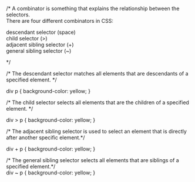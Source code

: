 /* 
A combinator is something that explains the relationship between the selectors.<br>
There are four different combinators in CSS:

descendant selector (space)<br>
child selector (>)<br>
adjacent sibling selector (+)<br>
general sibling selector (~)<br>

 */
 
 /* The descendant selector matches all elements that are descendants of a specified element. */
 
 div p {
  background-color: yellow;
}

 /* The child selector selects all elements that are the children of a specified element. */

 div > p {
    background-color: yellow;
  }

/* The adjacent sibling selector is used to select an element that is directly after another specific element.*/

  div + p {
    background-color: yellow;
  }


  /* The general sibling selector selects all elements that are siblings of a specified element.*/<br>
   div ~ p {
    background-color: yellow;
  }
